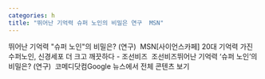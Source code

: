 ```yaml
---
categories: h
title: "뛰어난 기억력 슈퍼 노인의 비밀은 연구  MSN"
---
```

뛰어난 기억력 "슈퍼 노인"의 비밀은? (연구)&nbsp;&nbsp;MSN[사이언스카페] 20대 기억력 가진 수퍼노인, 신경세포 더 크고 깨끗하다 - 조선비즈&nbsp;&nbsp;조선비즈뛰어난 기억력 ‘슈퍼 노인’의 비밀은? (연구)&nbsp;&nbsp;코메디닷컴Google 뉴스에서 전체 콘텐츠 보기